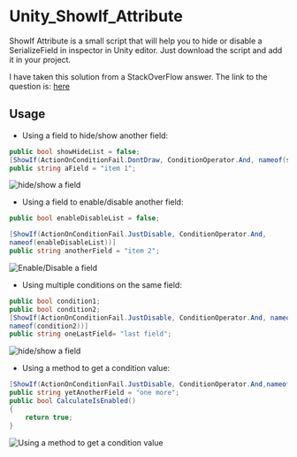 # Unity_ShowIf_Attribute
ShowIf Attribute is a small script that will help you to hide or disable a SerializeField in inspector in Unity editor. Just download the script and add it in your project.

I have taken this solution from a StackOverFlow answer. The link to the question is: 
[here](https://stackoverflow.com/questions/58441744/how-to-enable-disable-a-list-in-unity-inspector-using-a-bool "How to enable/disable a List in Unity inspector using a bool?")

## Usage
+ Using a field to hide/show another field:

```c#
public bool showHideList = false; 
[ShowIf(ActionOnConditionFail.DontDraw, ConditionOperator.And, nameof(showHideList))]
public string aField = "item 1";
```
![hide/show a field](https://gyazo.com/7aa9ecb607415d71bf5c5948f856eab1.gif "Hide/show a field")

+ Using a field to enable/disable another field:

```c#
public bool enableDisableList = false;

[ShowIf(ActionOnConditionFail.JustDisable, ConditionOperator.And, 
nameof(enableDisableList))]
public string anotherField = "item 2";
```
![Enable/Disable a field](https://gyazo.com/f94d76702f32adf4d6a22eccaf5a0d4a.gif "enable/disable a field")

+ Using multiple conditions on the same field:

```c#
public bool condition1;    
public bool condition2;    
[ShowIf(ActionOnConditionFail.JustDisable, ConditionOperator.And, nameof(condition1), 
nameof(condition2))]    
public string oneLastField= "last field";
```
![hide/show a field](https://gyazo.com/832b043e065741a170f9a5cbc42abe10.gif "Use multiple conditions on a same field")

+ Using a method to get a condition value:

```c#
[ShowIf(ActionOnConditionFail.JustDisable, ConditionOperator.And,nameof(CalculateIsEnabled))]
public string yetAnotherField = "one more";    
public bool CalculateIsEnabled()    
{
    return true;    
}
```
![Using a method to get a condition value](https://gyazo.com/f87aae44ff47e046b5f3dc5b3e26c8f9.gif "Using a method to get a condition value")
